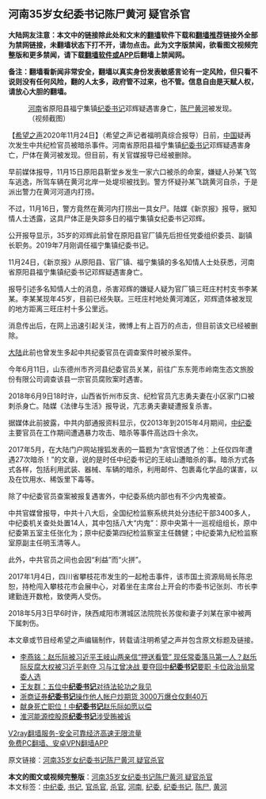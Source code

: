  <h2>河南35岁女纪委书记陈尸黄河 疑官杀官</h2> <p class="notice"><b>大陆网友注意：本文中的链接除此处和文末的<a href="https://github.com/bannedbook/fanqiang" >翻墙</a>软件下载和<a href="https://github.com/killgcd/justmysocks/blob/master/README.md">翻墙推荐</a>链接外全部为禁网链接，未翻墙状态下打不开，请勿点击。此为文字版禁闻，欲看图文视频完整版和更多禁闻，请下载<a href="https://github.com/bannedbook/fanqiang">翻墙软件或APP</a>后翻墙上禁闻网。</p><p>备注：翻墙看新闻非常安全，翻墙以真实身份发表敏感言论有一定风险，但只看不说则没有任何风险，翻的人太多，政府管不过来，也不管。信息自由是天赋人权，请放心大胆的翻墙。</b></p>  <div class="entry"> <figure><figcaption><a href="https://www.bannedbook.org/bnews/tag/%e6%b2%b3%e5%8d%97/" class="st_tag internal_tag" rel="tag" title="标签 河南 下的日志">河南</a>省原阳县福宁集镇<a href="https://www.bannedbook.org/bnews/tag/%e7%ba%aa%e5%a7%94/" class="st_tag internal_tag" rel="tag" title="标签 纪委 下的日志">纪委</a><a href="https://www.bannedbook.org/bnews/tag/%e4%b9%a6%e8%ae%b0/" class="st_tag internal_tag" rel="tag" title="标签 书记 下的日志">书记</a>邓辉疑遇害身亡，<a href="https://www.bannedbook.org/bnews/tag/%E9%99%88%E5%B0%B8/" class="st_tag internal_tag" rel="tag" title="标签 陈尸 下的日志">陈尸</a><a href="https://www.bannedbook.org/bnews/tag/%E9%BB%84%E6%B2%B3/" class="st_tag internal_tag" rel="tag" title="标签 黄河 下的日志">黄河</a>被发现。（视频截图）</figcaption></figure> <p>【<span class='wp_keywordlink_affiliate'><a href="https://www.soundofhope.org" title="希望之声" target="_blank">希望之声</a></span>2020年11月24日】（希望之声记者福明真综合报导）日前，<span class='wp_keywordlink_affiliate'><a href="https://www.bannedbook.org/" title="中国" target="_blank">中国</a></span>疑再次发生中共纪检官员被暗杀事件。河南省原阳县福宁集镇<a href="https://www.bannedbook.org/bnews/tag/%e7%ba%aa%e5%a7%94%e4%b9%a6%e8%ae%b0/" class="st_tag internal_tag" rel="tag" title="标签 纪委书记 下的日志">纪委书记</a>邓辉疑遇害身亡，尸体在黄河被发现。但目前，有关官媒报导已经被删除。</p> <p>早前媒体报导，11月15日原阳县靳堂乡发生一家六口被杀的命案，嫌疑人孙某飞驾车逃逸，所驾车辆在黄河北岸一处堤坝被找到。警方怀疑孙某飞跳黄河自杀，于是派出警力在黄河河道内打捞。</p> <p>不过，11月16日，警方竟然在黄河内打捞出一具女尸。陆媒《新京报》报导，据知情人士透露，这具尸体正是失踪多日的福宁集镇女纪委书记邓辉。</p> <p>公开报导显示，35岁的邓辉此前曾在原阳县官厂镇先后担任党委组织委员、副镇长职务。2019年7月刚调任福宁集镇纪委书记。</p>  <p>11月24日，《新京报》从原阳县、官厂镇、福宁集镇的多名知情人士处获悉，河南省原阳县福宁集镇纪委书记邓辉疑遇害身亡。</p> <p>报导引述多名知情人士的消息，杀害邓辉的嫌疑人疑为官厂镇三旺庄村村支书李某某。李某某现年45岁，目前已经失联。三旺庄村地处黄河滩区，邓辉遗体被发现的地方距离三旺庄村十多公里远。</p> <p>消息传出后，在网上迅速引起关注，微博上有上百万的点击，但目前该文已经被删除。</p> <p><span class='wp_keywordlink_affiliate'><a href="https://www.bannedbook.org/" title="大陆" target="_blank">大陆</a></span>此前也曾发生多起中共纪委官员在调查案件时被杀案件。</p>  <p>今年6月11日，山东德州市齐河县纪委官员关某，前往广东东莞市岭南生态文旅股份有限公司调查该县一宗官员腐败案时遇害。</p> <p>2018年6月9日18时许，山西省忻州市反贪、纪检官员亢志勇夫妻在小区家门口被刺杀身亡。陆媒《法律与生活》报导说，亢志勇夫妻疑遭报复杀害。</p> <p>据媒体此前披露，中共内部通报资料显示，仅2013年到2015年4月期间，<a href="https://www.bannedbook.org/bnews/tag/%e4%b8%ad%e7%ba%aa%e5%a7%94/" class="st_tag internal_tag" rel="tag" title="标签 中纪委 下的日志">中纪委</a>主要官员在工作期间遭遇暴力攻击、暗杀等事件高达四十余次。</p> <p>2017年5月，在大陆门户网站搜狐发表的一篇题为“贪官恨透了他：上任仅四年遭遇27次暗杀！”的文章，说的是时任中纪委书记的王岐山遭暗杀的事。暗杀方式各式各样，包括利用武装、器械、车辆的暗杀，利用邮件、包裹毒化学品的谋害，以及在饮用水、稀饭里下毒等。</p>  <p>除了中纪委官员查案被报复遇害外，中纪委系统内部也有不少内鬼被查。</p> <p>中共官媒曾报导，中共十八大后，全国纪检监察系统共处分违纪干部3400多人，中纪委机关查处处置14人，其中包括八大“内鬼”：原中央第十一巡视组组长，原中纪委第五室主任张化为；原中纪委第四纪检监察室主任魏健；中纪委第九纪检监察室原副主任明玉清等人。</p> <p>此外，中共官员之间也会因“利益”而“火拼”。</p> <p>2017年1月4日，四川省攀枝花市发生的一起枪击事件，该市国土资源局局长陈忠恕，持枪闯入攀枝花市会展中心，对着坐在主席台上开会的市委书记张剡、市长李建勤连开数枪，致使两人受伤。</p>  <p>2018年5月3日早6时许，陕西咸阳市渭城区法院院长苏俊和妻子刘某在家中被两下属刺伤。</p> <p>本文章或节目经希望之声编辑制作，转载请注明希望之声并包含原文标题及链接。</p> <ul class='op-related-articles' title='相关阅读'> <li><a href='https://www.bannedbook.org/bnews/comments/20200824/1385025.html' target='_blank'>李燕铭：赵乐际被习近平王岐山两亲信“押送看管” 现任常委落马第一人？赵乐际反腐大权被习近平剥夺 习与江曾决战 要夺回中<b>纪委书记</b>要职 卡位政治局常委人选</a></li> <li><a href='https://www.bannedbook.org/bnews/comments/20200722/1364438.html' target='_blank'>王友群：五位中<b>纪委书记</b>对待法轮功之我见</a></li> <li><a href='https://www.bannedbook.org/bnews/cbnews/20200704/1355636.html' target='_blank'>浙商证券<b>纪委书记</b>操作他人帐户炒期货 3000万爆仓仅剩40万</a></li> <li><a href='https://www.bannedbook.org/bnews/ccpdope/20200608/1341680.html' target='_blank'>献身死亡职位！中<b>纪委书记</b>赵乐际如愿以偿</a></li> <li><a href='https://www.bannedbook.org/bnews/baitai/20191209/1237804.html' target='_blank'>淮河能源控股原<b>纪委书记</b>涉受贿被诉</a></li> </ul> <p class="texttj"> <a href="https://www.bannedbook.org/forum23/topic22702.html" target="_blank">V2ray翻墙服务-安全可靠经济高速无限流量</a><br/> <a href="https://github.com/bannedbook/fanqiang/wiki/%E7%A6%81%E9%97%BB%E7%BD%91%E5%AE%89%E5%8D%93%E7%BF%BB%E5%A2%99%E6%96%B0%E9%97%BBAPP" target="_blank">免费PC翻墙、安卓VPN翻墙APP</a></p><p>原文链接：<a class="src_link"  href="https://www.soundofhope.org/post/446635" target="_blank">河南35岁女纪委书记陈尸黄河 疑官杀官</a></p><a name='sharetosocial'></a>       <div><b>本文的图文或视频完整版</b>：<a href='https://www.bannedbook.org/bnews/comments/20201125/1436794.html'>河南35岁女纪委书记陈尸黄河 疑官杀官</a></div>  </div><!--END ENTRY--> <div class="postfooter"> <div>本文标签：<a href="https://www.bannedbook.org/bnews/tag/%e4%b8%ad%e7%ba%aa%e5%a7%94/" rel="tag">中纪委</a>, <a href="https://www.bannedbook.org/bnews/tag/%e4%b9%a6%e8%ae%b0/" rel="tag">书记</a>, <a href="https://www.bannedbook.org/bnews/tag/%E5%AE%98%E6%9D%80%E5%AE%98/" rel="tag">官杀官</a>, <a href="https://www.bannedbook.org/bnews/tag/%E6%9D%80%E5%AE%98/" rel="tag">杀官</a>, <a href="https://www.bannedbook.org/bnews/tag/%e6%b2%b3%e5%8d%97/" rel="tag">河南</a>, <a href="https://www.bannedbook.org/bnews/tag/%e7%ba%aa%e5%a7%94/" rel="tag">纪委</a>, <a href="https://www.bannedbook.org/bnews/tag/%e7%ba%aa%e5%a7%94%e4%b9%a6%e8%ae%b0/" rel="tag">纪委书记</a>, <a href="https://www.bannedbook.org/bnews/tag/%E9%99%88%E5%B0%B8/" rel="tag">陈尸</a>, <a href="https://www.bannedbook.org/bnews/tag/%E9%BB%84%E6%B2%B3/" rel="tag">黄河</a></div>  </div><!--END POSTFOOTER--> 